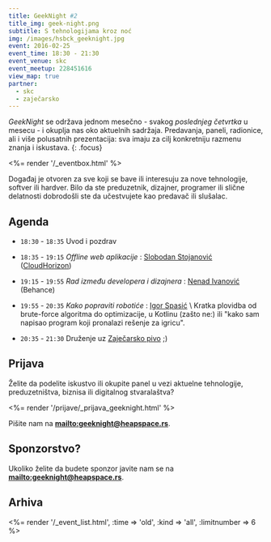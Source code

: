 ```yaml
---
title: GeekNight #2
title_img: geek-night.png
subtitle: S tehnologijama kroz noć
img: /images/hsbck_geeknight.jpg
event: 2016-02-25
event_time: 18:30 - 21:30
event_venue: skc
event_meetup: 228451616
view_map: true
partner:
  - skc
  - zaječarsko
---
```


_GeekNight_ se održava jednom mesečno - svakog _poslednjeg četvrtka_ u mesecu -
i okuplja nas oko aktuelnih sadržaja. Predavanja, paneli, radionice,
ali i više polusatnih prezentacija: sva imaju za cilj konkretniju razmenu znanja
i iskustava.
{: .focus}

<%= render '/_eventbox.html' %>

Događaj je otvoren za sve koji se bave ili interesuju za nove tehnologije,
softver ili hardver. Bilo da ste preduzetnik, dizajner, programer ili slične
delatnosti dobrodošli ste da učestvujete kao predavač ili slušalac.

## Agenda

+ `18:30` - `18:35` Uvod i pozdrav

+ `18:35` - `19:15` _Offline web aplikacije_ : [Slobodan Stojanović](https://slobodan.me/) ([CloudHorizon](https://twitter.com/CloudHorizon))

+ `19:15` - `19:55` _Rad između developera i dizajnera_ : [Nenad Ivanović](http://www.nenadivanovic.com/) (Behance)

+ `19:55` - `20:35` _Kako popraviti robotiće_ : [Igor Spasić](https://github.com/igorspasic) \\
  Kratka plovidba od brute-force algoritma do optimizacije, u Kotlinu (zašto ne:) ili
  "kako sam napisao program koji pronalazi rešenje za igricu".

+ `20:35` - `21:30` Druženje uz [Zaječarsko pivo](http://zajecarskopivo.com/) ;)



## Prijava

Želite da podelite iskustvo ili okupite panel u vezi aktuelne tehnologije,
preduzetništva, biznisa ili digitalnog stvaralaštva?

<%= render '/prijave/_prijava_geeknight.html' %>

Pišite nam na **<mailto:geeknight@heapspace.rs>**.

## Sponzorstvo?

Ukoliko želite da budete sponzor javite nam se na **<mailto:geeknight@heapspace.rs>**.


## Arhiva

<%= render '/_event_list.html', :time => 'old', :kind => 'all',  :limitnumber => 6 %>
